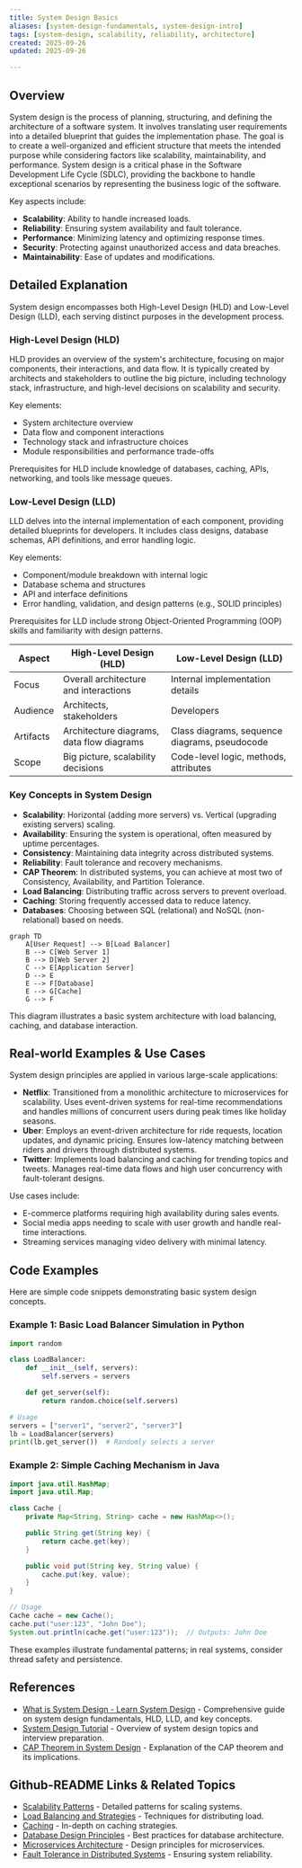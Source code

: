 ```yaml
---
title: System Design Basics
aliases: [system-design-fundamentals, system-design-intro]
tags: [system-design, scalability, reliability, architecture]
created: 2025-09-26
updated: 2025-09-26

---
```


## Overview

System design is the process of planning, structuring, and defining the architecture of a software system. It involves translating user requirements into a detailed blueprint that guides the implementation phase. The goal is to create a well-organized and efficient structure that meets the intended purpose while considering factors like scalability, maintainability, and performance. System design is a critical phase in the Software Development Life Cycle (SDLC), providing the backbone to handle exceptional scenarios by representing the business logic of the software.

Key aspects include:
- **Scalability**: Ability to handle increased loads.
- **Reliability**: Ensuring system availability and fault tolerance.
- **Performance**: Minimizing latency and optimizing response times.
- **Security**: Protecting against unauthorized access and data breaches.
- **Maintainability**: Ease of updates and modifications.

## Detailed Explanation

System design encompasses both High-Level Design (HLD) and Low-Level Design (LLD), each serving distinct purposes in the development process.

### High-Level Design (HLD)
HLD provides an overview of the system's architecture, focusing on major components, their interactions, and data flow. It is typically created by architects and stakeholders to outline the big picture, including technology stack, infrastructure, and high-level decisions on scalability and security.

Key elements:
- System architecture overview
- Data flow and component interactions
- Technology stack and infrastructure choices
- Module responsibilities and performance trade-offs

Prerequisites for HLD include knowledge of databases, caching, APIs, networking, and tools like message queues.

### Low-Level Design (LLD)
LLD delves into the internal implementation of each component, providing detailed blueprints for developers. It includes class designs, database schemas, API definitions, and error handling logic.

Key elements:
- Component/module breakdown with internal logic
- Database schema and structures
- API and interface definitions
- Error handling, validation, and design patterns (e.g., SOLID principles)

Prerequisites for LLD include strong Object-Oriented Programming (OOP) skills and familiarity with design patterns.

| Aspect | High-Level Design (HLD) | Low-Level Design (LLD) |
|--------|-------------------------|-------------------------|
| Focus | Overall architecture and interactions | Internal implementation details |
| Audience | Architects, stakeholders | Developers |
| Artifacts | Architecture diagrams, data flow diagrams | Class diagrams, sequence diagrams, pseudocode |
| Scope | Big picture, scalability decisions | Code-level logic, methods, attributes |

### Key Concepts in System Design
- **Scalability**: Horizontal (adding more servers) vs. Vertical (upgrading existing servers) scaling.
- **Availability**: Ensuring the system is operational, often measured by uptime percentages.
- **Consistency**: Maintaining data integrity across distributed systems.
- **Reliability**: Fault tolerance and recovery mechanisms.
- **CAP Theorem**: In distributed systems, you can achieve at most two of Consistency, Availability, and Partition Tolerance.
- **Load Balancing**: Distributing traffic across servers to prevent overload.
- **Caching**: Storing frequently accessed data to reduce latency.
- **Databases**: Choosing between SQL (relational) and NoSQL (non-relational) based on needs.

```mermaid
graph TD
    A[User Request] --> B[Load Balancer]
    B --> C[Web Server 1]
    B --> D[Web Server 2]
    C --> E[Application Server]
    D --> E
    E --> F[Database]
    E --> G[Cache]
    G --> F
```

This diagram illustrates a basic system architecture with load balancing, caching, and database interaction.

## Real-world Examples & Use Cases

System design principles are applied in various large-scale applications:

- **Netflix**: Transitioned from a monolithic architecture to microservices for scalability. Uses event-driven systems for real-time recommendations and handles millions of concurrent users during peak times like holiday seasons.
- **Uber**: Employs an event-driven architecture for ride requests, location updates, and dynamic pricing. Ensures low-latency matching between riders and drivers through distributed systems.
- **Twitter**: Implements load balancing and caching for trending topics and tweets. Manages real-time data flows and high user concurrency with fault-tolerant designs.

Use cases include:
- E-commerce platforms requiring high availability during sales events.
- Social media apps needing to scale with user growth and handle real-time interactions.
- Streaming services managing video delivery with minimal latency.

## Code Examples

Here are simple code snippets demonstrating basic system design concepts.

### Example 1: Basic Load Balancer Simulation in Python
```python
import random

class LoadBalancer:
    def __init__(self, servers):
        self.servers = servers

    def get_server(self):
        return random.choice(self.servers)

# Usage
servers = ["server1", "server2", "server3"]
lb = LoadBalancer(servers)
print(lb.get_server())  # Randomly selects a server
```

### Example 2: Simple Caching Mechanism in Java
```java
import java.util.HashMap;
import java.util.Map;

class Cache {
    private Map<String, String> cache = new HashMap<>();

    public String get(String key) {
        return cache.get(key);
    }

    public void put(String key, String value) {
        cache.put(key, value);
    }
}

// Usage
Cache cache = new Cache();
cache.put("user:123", "John Doe");
System.out.println(cache.get("user:123"));  // Outputs: John Doe
```

These examples illustrate fundamental patterns; in real systems, consider thread safety and persistence.

## References

- [What is System Design - Learn System Design](https://www.geeksforgeeks.org/what-is-system-design-learn-system-design/) - Comprehensive guide on system design fundamentals, HLD, LLD, and key concepts.
- [System Design Tutorial](https://www.geeksforgeeks.org/system-design/system-design-tutorial/) - Overview of system design topics and interview preparation.
- [CAP Theorem in System Design](https://www.geeksforgeeks.org/system-design/cap-theorem-in-system-design/) - Explanation of the CAP theorem and its implications.

## Github-README Links & Related Topics

- [Scalability Patterns](../scalability-patterns/README.md) - Detailed patterns for scaling systems.
- [Load Balancing and Strategies](../load-balancing-and-strategies/README.md) - Techniques for distributing load.
- [Caching](../caching/README.md) - In-depth on caching strategies.
- [Database Design Principles](../database-design-principles/README.md) - Best practices for database architecture.
- [Microservices Architecture](../microservices-architecture/README.md) - Design principles for microservices.
- [Fault Tolerance in Distributed Systems](../fault-tolerance-in-distributed-systems/README.md) - Ensuring system reliability.